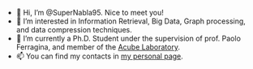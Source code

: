 - 👋 Hi, I’m @SuperNabla95. Nice to meet you!
- 👀 I’m interested in Information Retrieval, Big Data, Graph processing, and data compression techniques.
- 🌱 I’m currently a Ph.D. Student under the supervision of prof. Paolo Ferragina, and member of the <a href="http://acube.di.unipi.it">Acube Laboratory</a>.
- 📫 You can find my contacts in <a href="http://pages.di.unipi.it/tosoni">my personal page</a>.

<!---
SuperNabla95/SuperNabla95 is a ✨ special ✨ repository because its `README.md` (this file) appears on your GitHub profile.
You can click the Preview link to take a look at your changes.
--->
